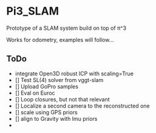 # Pi3_SLAM
Prototype of a SLAM system build on top of π^3


Works for odometry, examples will follow...

## ToDo

 - integrate Open3D robust ICP with scaling=True
 - [] Test SL(4) solver from vggt-slam
 - [] Upload GoPro samples
 - [] Eval on Euroc
 - [] Loop closures, but not that relevant
 - [] Localize a second camera to the reconstructed one
 - [] scale using GPS priors
 - [] align to Gravity with Imu priors
 - 


